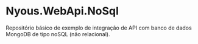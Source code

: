 # Nyous.WebApi.NoSql
Repositório básico de exemplo de integração de API com banco de dados MongoDB de tipo noSQL (não relacional).
